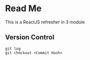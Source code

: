 # Read Me
This is a ReactJS refresher in 3 module

## Version Control
```
git log
git checkout <Commit Hash>
```